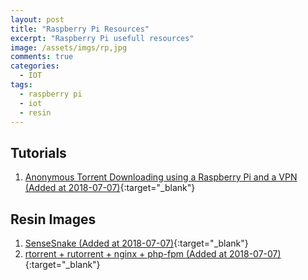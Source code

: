 ```yaml
---
layout: post
title: "Raspberry Pi Resources"
excerpt: "Raspberry Pi usefull resources"
image: /assets/imgs/rp,jpg
comments: true
categories:
  - IOT
tags: 
  - raspberry pi
  - iot
  - resin
---
```


## Tutorials

1. [Anonymous Torrent Downloading using a Raspberry Pi and a VPN (Added at 2018-07-07)](https://medium.com/@jakobud/automatic-anonymous-bittorrent-downloading-using-a-raspberry-pi-b367a67de238){:target="_blank"}

## Resin Images

1. [SenseSnake (Added at 2018-07-07)](https://github.com/resin-io-playground/sense-snake){:target="_blank"}
1. [rtorrent + rutorrent + nginx + php-fpm (Added at 2018-07-07)](https://github.com/sdelrio/rpi-torrent-box){:target="_blank"}